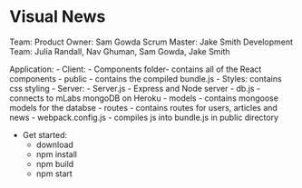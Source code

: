   # Visual News

  Team:
    Product Owner: Sam Gowda
    Scrum Master: Jake Smith
    Development Team: Julia Randall, Nav Ghuman, Sam Gowda, Jake Smith

  Application:
      - Client:
          - Components folder- contains all of the React components
          - public - contains the compiled bundle.js
          - Styles: contains css styling
      - Server:
          - Server.js - Express and Node server
          - db.js - connects to mLabs mongoDB on Heroku
          - models - contains mongoose models for the databse
          - routes - contains routes for users, articles and news
      - webpack.config.js - compiles js into bundle.js in public directory

  - Get started:
    - download
    - npm install
    - npm build
    - npm start
